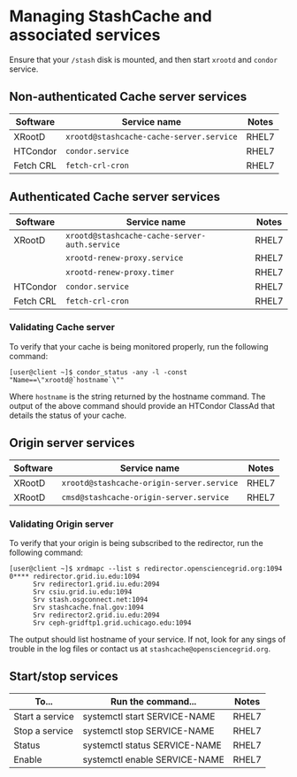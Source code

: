 # Managing StashCache and associated services

Ensure that your `/stash` disk is mounted, and then start `xrootd` and `condor` service.

## Non-authenticated Cache server services
| **Software** | **Service name** | **Notes** |
|--------------|------------------|-----------|
| XRootD | `xrootd@stashcache-cache-server.service` | RHEL7 |
| HTCondor | `condor.service` | RHEL7  |
| Fetch CRL | `fetch-crl-cron` | RHEL7 |

## Authenticated Cache server services
| **Software** | **Service name** | **Notes** |
|--------------|------------------|-----------|
| XRootD | `xrootd@stashcache-cache-server-auth.service` | RHEL7 |
|  | `xrootd-renew-proxy.service` | RHEL7 |
|  | `xrootd-renew-proxy.timer` | RHEL7  |
| HTCondor | `condor.service` | RHEL7  |
| Fetch CRL | `fetch-crl-cron` | RHEL7 |

### Validating Cache server
To verify that your cache is being monitored properly, run the following command:
```
[user@client ~]$ condor_status -any -l -const "Name==\"xrootd@`hostname`\""
```
Where `hostname` is the string returned by the hostname command. The output of the above command should provide an HTCondor ClassAd that details the status of your cache.

## Origin server services
| **Software** | **Service name** | **Notes** |
|--------------|------------------|-----------|
| XRootD | `xrootd@stashcache-origin-server.service` | RHEL7 |
| XRootD | `cmsd@stashcache-origin-server.service` | RHEL7  |

### Validating Origin server
To verify that your origin is being subscribed to the redirector, run the following command:
```
[user@client ~]$ xrdmapc --list s redirector.opensciencegrid.org:1094 
0**** redirector.grid.iu.edu:1094
      Srv redirector1.grid.iu.edu:2094
      Srv csiu.grid.iu.edu:1094
      Srv stash.osgconnect.net:1094
      Srv stashcache.fnal.gov:1094
      Srv redirector2.grid.iu.edu:2094
      Srv ceph-gridftp1.grid.uchicago.edu:1094
```
The output should list hostname of your service. If not, look for any sings of trouble in the log files or contact us at `stashcache@opensciencegrid.org`.

## Start/stop services
| **To...** | **Run the command...** | **Notes** |
|-----------|------------------------|-----------|
| Start a service | systemctl start SERVICE-NAME | RHEL7 |
| Stop a service | systemctl stop SERVICE-NAME | RHEL7 |
| Status | systemctl status SERVICE-NAME | RHEL7 | 
| Enable | systemctl enable SERVICE-NAME | RHEL7 |
